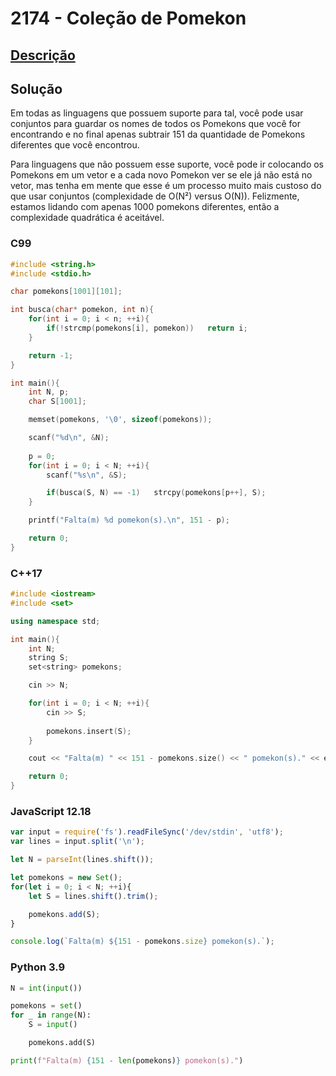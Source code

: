 # 2174 - Coleção de Pomekon

## [Descrição](https://www.beecrowd.com.br/judge/pt/problems/view/2174)

## Solução

Em todas as linguagens que possuem suporte para tal, você pode usar conjuntos para guardar os nomes de todos os Pomekons que você for encontrando e no final apenas subtrair 151 da quantidade de Pomekons diferentes que você encontrou.

Para linguagens que não possuem esse suporte, você pode ir colocando os Pomekons em um vetor e a cada novo Pomekon ver se ele já não está no vetor, mas tenha em mente que esse é um processo muito mais custoso do que usar conjuntos (complexidade de O(N²) versus O(N)). Felizmente, estamos lidando com apenas 1000 pomekons diferentes, então a complexidade quadrática é aceitável.

### C99
```c
#include <string.h>
#include <stdio.h>

char pomekons[1001][101];

int busca(char* pomekon, int n){
    for(int i = 0; i < n; ++i){
        if(!strcmp(pomekons[i], pomekon))   return i;
    }

    return -1;
}

int main(){
    int N, p;
    char S[1001];

    memset(pomekons, '\0', sizeof(pomekons));

    scanf("%d\n", &N);
    
    p = 0;
    for(int i = 0; i < N; ++i){
        scanf("%s\n", &S);

        if(busca(S, N) == -1)   strcpy(pomekons[p++], S);
    }

    printf("Falta(m) %d pomekon(s).\n", 151 - p);

    return 0;
}
```

### C++17
```cpp
#include <iostream>
#include <set>

using namespace std;

int main(){
    int N;
    string S;
    set<string> pomekons;

    cin >> N;

    for(int i = 0; i < N; ++i){
        cin >> S;
        
        pomekons.insert(S);
    }

    cout << "Falta(m) " << 151 - pomekons.size() << " pomekon(s)." << endl;

    return 0;
}
```

### JavaScript 12.18
```javascript
var input = require('fs').readFileSync('/dev/stdin', 'utf8');
var lines = input.split('\n');

let N = parseInt(lines.shift());

let pomekons = new Set();
for(let i = 0; i < N; ++i){
    let S = lines.shift().trim();

    pomekons.add(S);
}

console.log(`Falta(m) ${151 - pomekons.size} pomekon(s).`);
```

### Python 3.9
```python
N = int(input())

pomekons = set()
for _ in range(N):
    S = input()

    pomekons.add(S)

print(f"Falta(m) {151 - len(pomekons)} pomekon(s).")
```